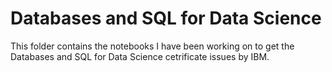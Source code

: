 # Databases and SQL for Data Science
This folder contains the notebooks I have been working on to get the Databases and SQL for Data Science cetrificate issues by IBM.
